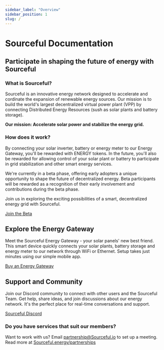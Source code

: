 ```yaml
---
sidebar_label: "Overview"
sidebar_position: 1
slug: /
---
```


# Sourceful Documentation

## Participate in shaping the future of energy with Sourceful

### What is Sourceful? 

Sourceful is an innovative energy network designed to accelerate and cordinate the expansion of renewable energy sources. Our mission is to build the world's largest decentralized virtual power plant (VPP) by connecting Distributed Energy Resources (sush as solar plants and battery storage).

**Our mission: Accelerate solar power and stabilize the energy grid.**

### How does it work?
By connecting your solar inverter, battery or energy meter to our Energy Gateway, you'll be rewarded with ENERGY tokens. In the future, you'll also be rewarded for allowing control of your solar plant or battery to participate in grid stabilization and other smart energy services.

We're currently in a beta phase, offering early adopters a unique opportunity to shape the future of decentralized energy. Beta participants will be rewarded as a recognition of their early involvement and contributions during the beta phase. 

Join us in exploring the exciting possibilities of a smart, decentralized energy grid with Sourceful.

<a class="button button--primary" href="https://sourceful.energy/beta">Join the Beta</a>

## Explore the Energy Gateway

Meet the Sourceful Energy Gateway - your solar panels' new best friend. This smart device quickly connects your solar plants, battery storage and energy meter to our network through WiFi or Ethernet. Setup takes just minutes using our simple mobile app.

<a class="button button--primary" href="https://sourceful.energy/beta">Buy an Energy Gateway</a>

## Support and Community

Join our Discord community to connect with other users and the Sourceful Team. Get help, share ideas, and join discussions about our energy network. It's the perfect place for real-time conversations and support.

<a class="button button--primary" href="https://discord.gg/srcful">Sourceful Discord</a>

### Do you have services that suit our members?

Want to work with us? Email partnership@Sourceful.io to set up a meeting. Read more at [Sourceful.energy/partnerships](https://sourceful.energy/partnerships)

<!-- New to Sourceful?
Start out at ["Sourceful Simplified"](/simplified/). After that, you are ready to read our [whitepaper](/whitepaper/) which will make you learn more about the innovative technology behind Sourceful and the possibilities of renewable energy!

We are committed to sustainability and ensuring that our users have a seamless experience, which is why we provide detailed troubleshooting and FAQs to address any issues that may arise.

Join us in exploring the exciting possibilities of a smart, decentralized grid with Sourceful. -->

<!-- <a class="button button--primary" href="https://forms.gle/nAdpEi4oCuNeBHto9">Sign up on our Notice of Interest</a> -->
